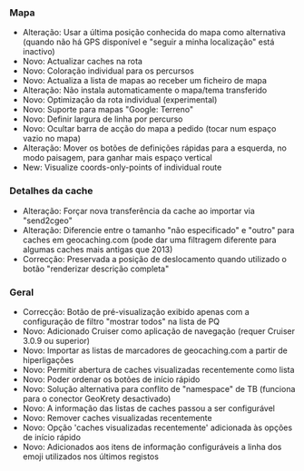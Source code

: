 ### Mapa
- Alteração: Usar a última posição conhecida do mapa como alternativa (quando não há GPS disponível e "seguir a minha localização" está inactivo)
- Novo: Actualizar caches na rota
- Novo: Coloração individual para os percursos
- Novo: Actualiza a lista de mapas ao receber um ficheiro de mapa
- Alteração: Não instala automaticamente o mapa/tema transferido
- Novo: Optimização da rota individual (experimental)
- Novo: Suporte para mapas "Google: Terreno"
- Novo: Definir largura de linha por percurso
- Novo: Ocultar barra de acção do mapa a pedido (tocar num espaço vazio no mapa)
- Alteração: Mover os botões de definições rápidas para a esquerda, no modo paisagem, para ganhar mais espaço vertical
- New: Visualize coords-only-points of individual route

### Detalhes da cache
- Alteração: Forçar nova transferência da cache ao importar via "send2cgeo"
- Alteração: Diferencie entre o tamanho "não especificado" e "outro" para caches em geocaching.com (pode dar uma filtragem diferente para algumas caches mais antigas que 2013)
- Correcção: Preservada a posição de deslocamento quando utilizado o botão "renderizar descrição completa"

### Geral
- Correcção: Botão de pré-visualização exibido apenas com a configuração de filtro "mostrar todos" na lista de PQ
- Novo: Adicionado Cruiser como aplicação de navegação (requer Cruiser 3.0.9 ou superior)
- Novo: Importar as listas de marcadores de geocaching.com a partir de hiperligações
- Novo: Permitir abertura de caches visualizadas recentemente como lista
- Novo: Poder ordenar os botões de início rápido
- Novo: Solução alternativa para conflito de "namespace" de TB (funciona para o conector GeoKrety desactivado)
- Novo: A informação das listas de caches passou a ser configurável
- Novo: Remover caches visualizadas recentemente
- Novo: Opção 'caches visualizadas recentemente' adicionada às opções de início rápido
- Novo: Adicionados aos itens de informação configuráveis a linha dos emoji utilizados nos últimos registos
